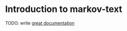# Introduction to markov-text

TODO: write [great documentation](http://jacobian.org/writing/what-to-write/)
